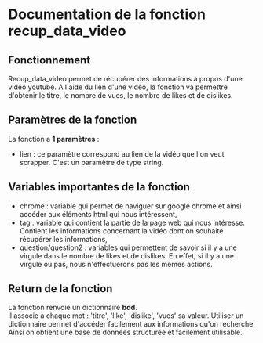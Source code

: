 # Documentation de la fonction recup_data_video

## Fonctionnement
Recup_data_video permet de récupérer des informations à propos d'une vidéo youtube.
A l'aide du lien d'une vidéo, la fonction va permettre d'obtenir le titre, le nombre de vues, le nombre de likes et de dislikes.

## Paramètres de la fonction

La fonction a **1 paramètres** :
- lien : ce paramètre correspond au lien de la vidéo que l'on veut scrapper. C'est un paramètre de type string.

## Variables importantes de la fonction

- chrome : variable qui permet de naviguer sur google chrome et ainsi accéder aux éléments html qui nous intéressent,
- tag : variable qui contient la partie de la page web qui nous intéresse. Contient les informations concernant la vidéo dont on souhaite récupérer les informations,
- question/question2 : variables qui permettent de savoir si il y a une virgule dans le nombre de likes et de dislikes. En effet, si il y a une virgule ou pas, nous n'effectuerons pas les mêmes actions.

## Return de la fonction

La fonction renvoie un dictionnaire **bdd**.  
Il associe à chaque mot : 'titre', 'like', 'dislike', 'vues' sa valeur.
Utiliser un dictionnaire permet d'accéder facilement aux informations qu'on recherche. Ainsi on obtient une base de données structurée et facilement utilisable.
